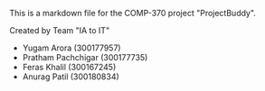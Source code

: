 This is a markdown file for the COMP-370 project "ProjectBuddy".

Created by Team "IA to IT"
- Yugam Arora (300177957)
- Pratham Pachchigar (300177735)
- Feras Khalil (300167245)
- Anurag Patil (300180834)